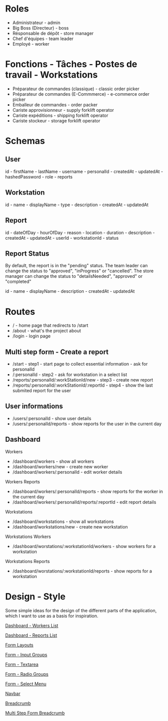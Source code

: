 # Roles

- Administrateur - admin
- Big Boss (Directeur) - boss
- Résponsable de dépôt - store manager
- Chef d'équipes - team leader
- Employé - worker

# Fonctions - Tâches - Postes de travail - Workstations

- Préparateur de commandes (classique) - classic order picker
- Préparateur de commandes (E-Commmerce) - e-commerce order picker
- Emballeur de commandes - order packer
- Cariste approvisionneur - supply forklift operator
- Cariste expéditions - shipping forklift operator
- Cariste stockeur - storage forklift operator

# Schemas

## User

id - firstName - lastName - username - personalId - createdAt - updatedAt - hashedPassword - role -
reports

## Workstation

id - name - displayName - type - description - createdAt - updatedAt

## Report

id - dateOfDay - hourOfDay - reason - location - duration - description - createdAt - updatedAt -
userId - workstationId - status

## Report Status

By default, the report is in the "pending" status. The team leader can change the status to
"approved", "inProgress" or "cancelled". The store manager can change the status to "detailsNeeded",
"approved" or "completed"

id - name - displayName - description - createdAt - updatedAt

# Routes

- / - home page that redirects to /start
- /about - what's the project about
- /login - login page

## Multi step form - Create a report

- /start - step1 - start page to collect essential information - ask for personalId
- /:personalId - step2 - ask for workstation in a select list
- /reports/:personalId/:workStationId/new - step3 - create new report
- /reports/:personalId/:workStationId/:reportId - step4 - show the last submited report for the user

## User informations

- /users/:personalId - show user details
- /users/:personalId/reports - show reports for the user in the current day

## Dashboard

Workers

- /dashboard/workers - show all workers
- /dashboard/workers/new - create new worker
- /dashboard/workers/:personalId - edit worker details

Workers Reports

- /dashboard/workers/:personalId/reports - show reports for the worker in the current day
- /dashboard/workers/:personalId/reports/:reportId - edit report details

Workstations

- /dashboard/workstations - show all workstations
- /dashboard/workstations/new - create new workstation

Workstations Workers

- /dashboard/worstations/:workstationId/workers - show workers for a workstation

Workstations Reports

- /dashboard/worstations/:workstationId/reports - show reports for a workstation

# Design - Style

Some simple ideas for the design of the different parts of the application, which I want to use as a
basis for inspiration.

[Dashboard - Workers List](https://tailwindui.com/components/application-ui/lists/grid-lists#component-08e8555b844010db1f30cbafc8be6222)

[Dashboard - Reports List](https://tailwindui.com/components/application-ui/lists/feeds#component-81e5ec57a92ddcadaa913e7bb68336fe)

[Form Layouts](https://tailwindui.com/components/application-ui/forms/form-layouts#component-dcf2bee8aa4fbef0d4623df5b9718da8)

[Form - Input Groups](https://tailwindui.com/components/application-ui/forms/input-groups#component-7a5297f99a5ed22df80939dd1986de5f)

[Form - Textarea](https://tailwindui.com/components/application-ui/forms/textareas#component-4dfa34096e750fe0cc9a5086286bc441)

[Form - Radio Groups](https://tailwindui.com/components/application-ui/forms/radio-groups#component-f77fa2476964716cd375c934954229ae)

[Form - Select Menu](https://tailwindui.com/components/application-ui/forms/select-menus#component-c549ac2695455cb78d529c3a00293fe0)

[Navbar](https://tailwindui.com/components/application-ui/navigation/navbars#component-d833265bea66e95da3b499411d4d49b3)

[Breadcrumb](https://tailwindui.com/components/application-ui/navigation/breadcrumbs#component-7dc6ffff20237868ddf0e7d21cf17cf1)

[Multi Step Form Breadcrumb](https://tailwindui.com/components/application-ui/navigation/steps#component-ef491b1515ff05e8cc7429f37bc0fae5)
